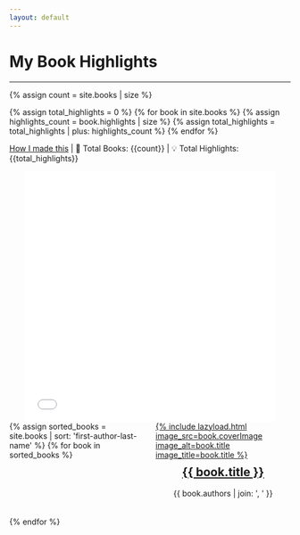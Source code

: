 ```yaml
---
layout: default
---
```


# My Book Highlights

---

<style>
  /* Add CSS styling for the book containers */
  .book-container {
    border: none; /* Remove the bounding outline */
    display: flex;
    flex-direction: column;
    align-items: center; /* Center the contents horizontally */
  }

  .book-image {
    max-width: 100%;
  }

  .book-title {
    text-align: center; /* Center the title text */
    margin-top: 10px; /* Add some top margin for spacing */
  }

  .book-author {
    margin-top: auto; /* Push the author text to the bottom */
  }
</style>

{% assign count = site.books | size %}

{% assign total_highlights = 0 %}
{% for book in site.books %}
  {% assign highlights_count = book.highlights | size %}
  {% assign total_highlights = total_highlights | plus: highlights_count %}
{% endfor %}

[How I made this](https://alessandroferrari.live/book-highlights) \| 📖 Total Books: {{count}} \| 💡 Total Highlights: {{total_highlights}}

<div style="text-align: center; margin: 0; overflow: hidden;">
<iframe src="/square-plot.html" width="450px" height="450px" style="border:none; max-width: 90vw; max-height: 90vh; margin: 0; padding: 0;"></iframe>
</div>

<div style="display: grid; grid-template-columns: repeat(auto-fill, minmax(200px, 1fr)); gap: 20px;">
  {% assign sorted_books = site.books | sort: 'first-author-last-name' %}
  {% for book in sorted_books %}
    <div class="book-container">
      <a href="{{ book.url | relative_url }}">{% include lazyload.html image_src=book.coverImage image_alt=book.title image_title=book.title %}</a>
      <h2 class="book-title"><a href="{{ book.url | relative_url }}">{{ book.title }}</a></h2>
      <p class="book-author">{{ book.authors | join: ', ' }}</p>
    </div>
  {% endfor %}
</div>
